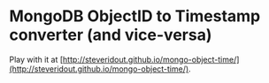# MongoDB ObjectID to Timestamp converter (and vice-versa)

Play with it at [http://steveridout.github.io/mongo-object-time/](http://steveridout.github.io/mongo-object-time/).
